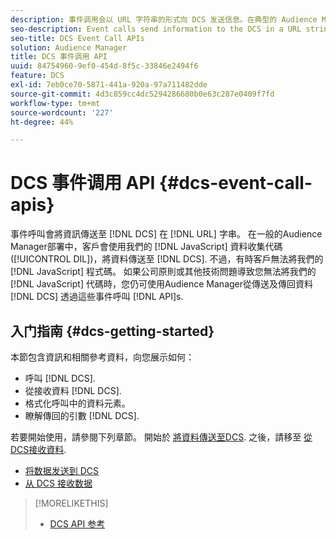 ```yaml
---
description: 事件调用会以 URL 字符串的形式向 DCS 发送信息。在典型的 Audience Manager 部署中，客户使用我们的 JavaScript 数据收集代码 (DIL) 将数据发送到 DCS。但有时，客户无法将我们的 JavaScript 代码放在其页面上。如果公司策略或其他技术问题阻止您将我们的 JavaScript 代码放在您的页面上，您仍可以使用 Audience Manager 通过这些事件调用 API 从 DCS 发送数据和返回数据。
seo-description: Event calls send information to the DCS in a URL string. In a typical Audience Manager deployment, customers use our JavaScript data collection code (DIL) to send data to the DCS. However, sometimes customers cannot put our JavaScript code on their pages. If company policies or other technical issues prevent you from placing our JavaScript code on your pages, you can still work with Audience Manager to send and return data from DCS with these event call APIs.
seo-title: DCS Event Call APIs
solution: Audience Manager
title: DCS 事件调用 API
uuid: 84754960-9ef0-454d-8f5c-33846e2494f6
feature: DCS
exl-id: 7eb0ce70-5871-441a-920a-97a711482dde
source-git-commit: 4d3c859cc4dc5294286680b0e63c287e0409f7fd
workflow-type: tm+mt
source-wordcount: '227'
ht-degree: 44%

---
```


# DCS 事件调用 API {#dcs-event-call-apis}

事件呼叫會將資訊傳送至 [!DNL DCS] 在 [!DNL URL] 字串。 在一般的Audience Manager部署中，客戶會使用我們的 [!DNL JavaScript] 資料收集代碼([!UICONTROL DIL])，將資料傳送至 [!DNL DCS]. 不過，有時客戶無法將我們的 [!DNL JavaScript] 程式碼。 如果公司原則或其他技術問題導致您無法將我們的 [!DNL JavaScript] 代碼時，您仍可使用Audience Manager從傳送及傳回資料 [!DNL DCS] 透過這些事件呼叫 [!DNL API]s.

## 入门指南 {#dcs-getting-started}

本節包含資訊和相關參考資料，向您展示如何：

* 呼叫 [!DNL DCS].
* 從接收資料 [!DNL DCS].
* 格式化呼叫中的資料元素。
* 瞭解傳回的引數 [!DNL DCS].

若要開始使用，請參閱下列章節。 開始於 [將資料傳送至DCS](../../../api/dcs-intro/dcs-event-calls/dcs-url-send.md). 之後，請移至 [從DCS接收資料](../../../api/dcs-intro/dcs-event-calls/dcs-url-receive.md).

* [将数据发送到 DCS](dcs-url-send.md)
* [从 DCS 接收数据](dcs-url-receive.md)

>[!MORELIKETHIS]
>
>* [DCS API 参考](../../../api/dcs-intro/dcs-api-reference/dcs-api-methods.md)


